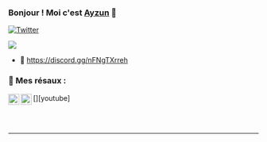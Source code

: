 ### Bonjour ! Moi c'est [Ayzun][twitter] 👋

[![Twitter](https://img.shields.io/twitter/follow/ayzuntv?color=1DA1F2&logo=twitter&style=for-the-badge)](https://twitter.com/intent/follow?original_referer=https%3A%2F%2Fgithub.com%2Fashikoo&screen_name=ayzuntv)

<a href="https://www.buymeacoffee.com/ayzun"><img src="https://img.buymeacoffee.com/button-api/?text=Soutienmoi !&emoji=&slug=ayzun&button_colour=FFDD00&font_colour=000000&font_family=Cookie&outline_colour=000000&coffee_colour=ffffff"></a>

- 🌵 https://discord.gg/nFNgTXrreh

### 🌠 Mes résaux :

[<img align="left" alt="codeSTACKr | YouTube" width="22px" src="https://cdn.jsdelivr.net/npm/simple-icons@v3/icons/youtube.svg" />][youtube]
[<img align="left" alt="codeSTACKr | Twitter" width="22px" src="https://cdn.jsdelivr.net/npm/simple-icons@v3/icons/twitter.svg" />][twitter]

<br />
<br />

---

[twitter]: https://twitter.com/ayzuntv
